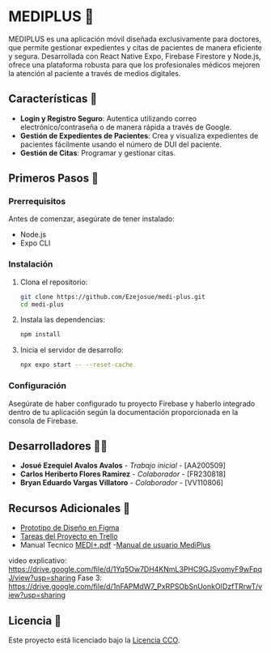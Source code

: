# MEDIPLUS 📱

MEDIPLUS es una aplicación móvil diseñada exclusivamente para doctores, que permite gestionar expedientes y citas de pacientes de manera eficiente y segura. Desarrollada con React Native Expo, Firebase Firestore y Node.js, ofrece una plataforma robusta para que los profesionales médicos mejoren la atención al paciente a través de medios digitales.

## Características 🌟

- **Login y Registro Seguro**: Autentica utilizando correo electrónico/contraseña o de manera rápida a través de Google.
- **Gestión de Expedientes de Pacientes**: Crea y visualiza expedientes de pacientes fácilmente usando el número de DUI del paciente.
- **Gestión de Citas**: Programar y gestionar citas.

## Primeros Pasos 🚀

### Prerrequisitos

Antes de comenzar, asegúrate de tener instalado:
- Node.js
- Expo CLI

### Instalación

1. Clona el repositorio:
   ```bash
   git clone https://github.com/Ezejosue/medi-plus.git
   cd medi-plus
   ```

2. Instala las dependencias:
   ```bash
   npm install
   ```

3. Inicia el servidor de desarrollo:
   ```bash
   npx expo start -- --reset-cache
   ```

### Configuración

Asegúrate de haber configurado tu proyecto Firebase y haberlo integrado dentro de tu aplicación según la documentación proporcionada en la consola de Firebase.

## Desarrolladores 👨‍💻

- **Josué Ezequiel Avalos Avalos** - _Trabajo inicial_ - [AA200509]
- **Carlos Heriberto Flores Ramirez** - _Colaborador_ - [FR230818]
- **Bryan Eduardo Vargas Villatoro** - _Colaborador_ - [VV110806]

## Recursos Adicionales 📎

- [Prototipo de Diseño en Figma](https://www.figma.com/file/6UUA3t9Z6lhAi61geZ8Tsf/ReactApp?type=design&node-id=0-1&mode=design&t=11ElOwXo5CE3W2hc-0)
- [Tareas del Proyecto en Trello](https://trello.com/invite/b/1ffmix7g/ATTIcdd30cff430c9af908cdb13e7e21a28bD5FAB851/proyectomedi-plus)
- Manual Tecnico  [MEDI+.pdf](https://github.com/user-attachments/files/15746199/MEDI%2B.pdf)
-[Manual de usuario MediPlus](https://github.com/Ezejosue/medi-plus/blob/main/Manual%20de%20usuario.pdf)

video explicativo: https://drive.google.com/file/d/1Yq5Ow7DH4KNmL3PHC9GJSvomyF9wFpqJ/view?usp=sharing
Fase 3: https://drive.google.com/file/d/1nFAPMdW7_PxRPSObSnUonkOIDzfTRrwT/view?usp=sharing

## Licencia 📄

Este proyecto está licenciado bajo la [Licencia CCO](LICENSE.md).

